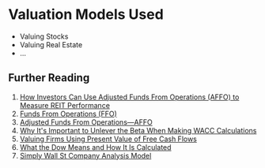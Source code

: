 # Valuation Models Used

 - Valuing Stocks
 - Valuing Real Estate
 - ...

## Further Reading

1. [How Investors Can Use Adjusted Funds From Operations (AFFO) to Measure REIT Performance](https://www.millionacres.com/real-estate-investing/reits/how-to-use-affo-to-meaure-reit-performance/)
2. [Funds From Operations (FFO)](https://www.investopedia.com/terms/f/fundsfromoperation.asp)
3. [Adjusted Funds From Operations—AFFO](https://www.investopedia.com/terms/a/affo.asp)
4. [Why It's Important to Unlever the Beta When Making WACC Calculations](https://www.investopedia.com/ask/answers/102714/why-do-i-need-unlever-beta-when-making-wacc-calculations.asp)
5. [Valuing Firms Using Present Value of Free Cash Flows](https://www.investopedia.com/articles/fundamental-analysis/11/present-value-free-cash-flow.asp)
6. [What the Dow Means and How It Is Calculated](https://www.investopedia.com/articles/investing/082714/what-dow-means-and-why-we-calculate-it-way-we-do.asp)
7. [Simply Wall St Company Analysis Model](https://github.com/SimplyWallSt/Company-Analysis-Model/blob/master/MODEL.markdown)